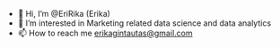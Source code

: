 - 👋 Hi, I’m @EriRika (Erika)
- 👀 I’m interested in Marketing related data science and data analytics
- 📫 How to reach me erikagintautas@gmail.com

<!---
EriRika/EriRika is a ✨ special ✨ repository because its `README.md` (this file) appears on your GitHub profile.
You can click the Preview link to take a look at your changes.
--->
